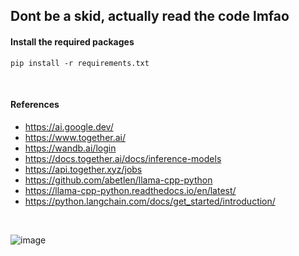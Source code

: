 ## Dont be a skid, actually read the code lmfao
#### Install the required packages
```
pip install -r requirements.txt
```

<br>

#### References
- https://ai.google.dev/
- https://www.together.ai/
- https://wandb.ai/login
- https://docs.together.ai/docs/inference-models
- https://api.together.xyz/jobs
- https://github.com/abetlen/llama-cpp-python
- https://llama-cpp-python.readthedocs.io/en/latest/
- https://python.langchain.com/docs/get_started/introduction/

<br>

![image](https://github.com/WhiteH4T-Dev/llm_finetuning/assets/83751620/bb9c2644-559c-42dc-9541-8c93a2725bd6)
